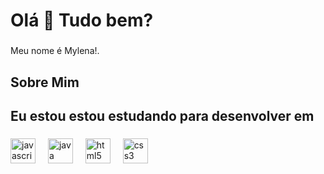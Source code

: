 <h1 align="left">Olá 👋 Tudo bem?</h1>

###

<p align="left">Meu nome é Mylena!.</p>

###

<h2 align="left">Sobre Mim</h2>

###
<p align="left>  Sou estudante do curso de Análise e Desenvolvimento de Sistemas. 📚 <br>
  E vou estar postando os meus projetos que estou testando enquanto estudo. 🚀


###

<h2 align="left">Eu estou estou estudando para desenvolver em  </h2>

###

<div align="left">
  <img src="https://cdn.jsdelivr.net/gh/devicons/devicon/icons/javascript/javascript-original.svg" height="40" alt="javascript logo"  />
  <img width="12" />
  <img src="https://cdn.jsdelivr.net/gh/devicons/devicon/icons/java/java-original.svg" height="40" alt="java logo"  />
  <img width="12" />
  <img src="https://cdn.jsdelivr.net/gh/devicons/devicon/icons/html5/html5-original.svg" height="40" alt="html5 logo"  />
  <img width="12" />
  <img src="https://cdn.jsdelivr.net/gh/devicons/devicon/icons/css3/css3-original.svg" height="40" alt="css3 logo"  />
</div>

###
